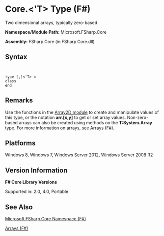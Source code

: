# Core.<'T> Type (F#)

Two dimensional arrays, typically zero-based.

**Namespace/Module Path:** Microsoft.FSharp.Core

**Assembly:** FSharp.Core (in FSharp.Core.dll)


## Syntax


```


type [,]<'T> =
class
end

```



## Remarks
Use the functions in the [Array2D module](http://msdn.microsoft.com/en-us/library/ae1a9746-7817-4430-bcdb-a79c2411bbd3) to create and manipulate values of this type, or the notation **arr.[x,y]** to get or set array values. Non-zero-based arrays can also be created using methods on the **T:System.Array** type. For more information on arrays, see [Arrays &#40;F&#35;&#41;](Arrays-%28FSharp%29.md).


## Platforms
Windows 8, Windows 7, Windows Server 2012, Windows Server 2008 R2


## Version Information
**F# Core Library Versions**

Supported in: 2.0, 4.0, Portable




## See Also
[Microsoft.FSharp.Core Namespace &#40;F&#35;&#41;](Microsoft.FSharp.Core-Namespace-%28FSharp%29.md)

[Arrays &#40;F&#35;&#41;](Arrays-%28FSharp%29.md)

